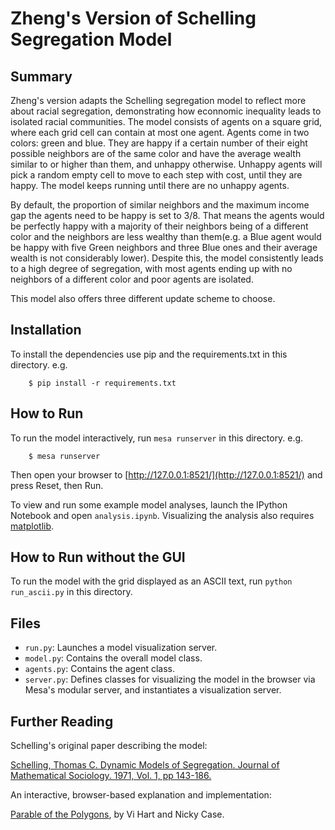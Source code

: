 # Zheng's Version of Schelling Segregation Model


## Summary

Zheng's version adapts the Schelling segregation model to reflect more about racial segregation, demonstrating how econnomic inequality leads to isolated racial communities. The model consists of agents on a square grid, where each grid cell can contain at most one agent. Agents come in two colors: green and blue. They are happy if a certain number of their eight possible neighbors are of the same color and have the average wealth similar to or higher than them, and unhappy otherwise. Unhappy agents will pick a random empty cell to move to each step with cost, until they are happy. The model keeps running until there are no unhappy agents.

By default, the proportion of similar neighbors and the maximum income gap the agents need to be happy is set to 3/8. That means the agents would be perfectly happy with a majority of their neighbors being of a different color and the neighbors are less wealthy than them(e.g. a Blue agent would be happy with five Green neighbors and three Blue ones and their average wealth is not considerably lower). Despite this, the model consistently leads to a high degree of segregation, with most agents ending up with no neighbors of a different color and poor agents are isolated.

This model also offers three different update scheme to choose.

## Installation

To install the dependencies use pip and the requirements.txt in this directory. e.g.

```
    $ pip install -r requirements.txt
```

## How to Run

To run the model interactively, run ``mesa runserver`` in this directory. e.g.

```
    $ mesa runserver
```

Then open your browser to [http://127.0.0.1:8521/](http://127.0.0.1:8521/) and press Reset, then Run.

To view and run some example model analyses, launch the IPython Notebook and open ``analysis.ipynb``. Visualizing the analysis also requires [matplotlib](http://matplotlib.org/).

## How to Run without the GUI

To run the model with the grid displayed as an ASCII text, run `python run_ascii.py` in this directory.

## Files

* ``run.py``: Launches a model visualization server.
* ``model.py``: Contains the overall model class.
* ``agents.py``: Contains the agent class.
* ``server.py``: Defines classes for visualizing the model in the browser via Mesa's modular server, and instantiates a visualization server.


## Further Reading

Schelling's original paper describing the model:

[Schelling, Thomas C. Dynamic Models of Segregation. Journal of Mathematical Sociology. 1971, Vol. 1, pp 143-186.](https://www.stat.berkeley.edu/~aldous/157/Papers/Schelling_Seg_Models.pdf)

An interactive, browser-based explanation and implementation:

[Parable of the Polygons](http://ncase.me/polygons/), by Vi Hart and Nicky Case.
